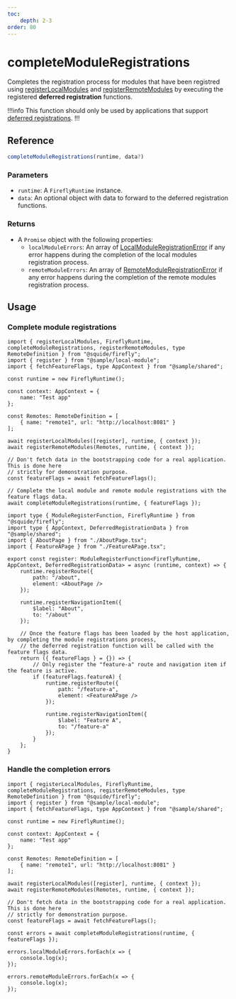 ```yaml
---
toc:
    depth: 2-3
order: 80
---
```


# completeModuleRegistrations

Completes the registration process for modules that have been registred using [registerLocalModules](./registerLocalModules.md) and [registerRemoteModules](./registerRemoteModules.md) by executing the registered **deferred registration** functions.

!!!info
This function should only be used by applications that support [deferred registrations](./registerLocalModules.md#defer-the-registration-of-routes-or-navigation-items).
!!!

## Reference

```ts
completeModuleRegistrations(runtime, data?)
```

### Parameters

- `runtime`: A `FireflyRuntime` instance.
- `data`: An optional object with data to forward to the deferred registration functions.

### Returns

- A `Promise` object with the following properties:
    - `localModuleErrors`: An array of [LocalModuleRegistrationError](./completeLocalModuleRegistrations.md#returns) if any error happens during the completion of the local modules registration process.
    - `remoteModuleErrors`: An array of [RemoteModuleRegistrationError](./completeRemoteModuleRegistrations.md#returns) if any error happens during the completion of the remote modules registration process.

## Usage

### Complete module registrations

```tsx !#15-16,23 host/src/bootstrap.tsx
import { registerLocalModules, FireflyRuntime, completeModuleRegistrations, registerRemoteModules, type RemoteDefinition } from "@squide/firefly";
import { register } from "@sample/local-module";
import { fetchFeatureFlags, type AppContext } from "@sample/shared";

const runtime = new FireflyRuntime();

const context: AppContext = {
    name: "Test app"
};

const Remotes: RemoteDefinition = [
    { name: "remote1", url: "http://localhost:8081" }
];

await registerLocalModules([register], runtime, { context });
await registerRemoteModules(Remotes, runtime, { context });

// Don't fetch data in the bootstrapping code for a real application. This is done here
// strictly for demonstration purpose.
const featureFlags = await fetchFeatureFlags();

// Complete the local module and remote module registrations with the feature flags data.
await completeModuleRegistrations(runtime, { featureFlags });
```

```tsx !#19-32 remote-module/src/register.tsx
import type { ModuleRegisterFunction, FireflyRuntime } from "@squide/firefly";
import type { AppContext, DeferredRegistrationData } from "@sample/shared";
import { AboutPage } from "./AboutPage.tsx";
import { FeatureAPage } from "./FeatureAPage.tsx";

export const register: ModuleRegisterFunction<FireflyRuntime, AppContext, DeferredRegistrationData> = async (runtime, context) => {
    runtime.registerRoute({
        path: "/about",
        element: <AboutPage />
    });

    runtime.registerNavigationItem({
        $label: "About",
        to: "/about"
    });

    // Once the feature flags has been loaded by the host application, by completing the module registrations process,
    // the deferred registration function will be called with the feature flags data.
    return ({ featureFlags } = {}) => {
        // Only register the "feature-a" route and navigation item if the feature is active.
        if (featureFlags.featureA) {
            runtime.registerRoute({
                path: "/feature-a",
                element: <FeatureAPage />
            });

            runtime.registerNavigationItem({
                $label: "Feature A",
                to: "/feature-a"
            });
        }
    };
}
```

### Handle the completion errors

```tsx !#22-30 host/src/bootstrap.tsx
import { registerLocalModules, FireflyRuntime, completeModuleRegistrations, registerRemoteModules, type RemoteDefinition } from "@squide/firefly";
import { register } from "@sample/local-module";
import { fetchFeatureFlags, type AppContext } from "@sample/shared";

const runtime = new FireflyRuntime();

const context: AppContext = {
    name: "Test app"
};

const Remotes: RemoteDefinition = [
    { name: "remote1", url: "http://localhost:8081" }
];

await registerLocalModules([register], runtime, { context });
await registerRemoteModules(Remotes, runtime, { context });

// Don't fetch data in the bootstrapping code for a real application. This is done here
// strictly for demonstration purpose.
const featureFlags = await fetchFeatureFlags();

const errors = await completeModuleRegistrations(runtime, { featureFlags });

errors.localModuleErrors.forEach(x => {
    console.log(x);
});

errors.remoteModuleErrors.forEach(x => {
    console.log(x);
});
```
